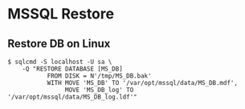 # MSSQL Restore

## Restore DB on Linux

```
$ sqlcmd -S localhost -U sa \
    -Q "RESTORE DATABASE [MS_DB]
           FROM DISK = N'/tmp/MS_DB.bak'
           WITH MOVE 'MS_DB' TO '/var/opt/mssql/data/MS_DB.mdf',
                MOVE 'MS_DB_log' TO '/var/opt/mssql/data/MS_DB_log.ldf'"
```
